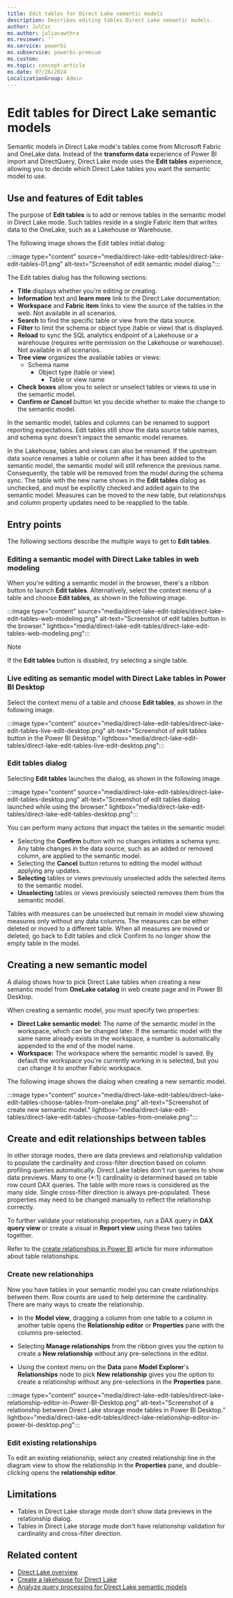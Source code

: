 ```yaml
---
title: Edit tables for Direct Lake semantic models
description: Describes editing tables Direct Lake semantic models.
author: JulCsc
ms.author: juliacawthra
ms.reviewer: ''
ms.service: powerbi
ms.subservice: powerbi-premium
ms.custom:
ms.topic: concept-article
ms.date: 07/26/2024
LocalizationGroup: Admin
---
```

# Edit tables for Direct Lake semantic models

Semantic models in Direct Lake mode's tables come from Microsoft Fabric and OneLake data. Instead of the **transform data** experience of Power BI import and DirectQuery, Direct Lake mode uses the **Edit tables** experience, allowing you to decide which Direct Lake tables you want the semantic model to use.

## Use and features of Edit tables

The purpose of **Edit tables** is to add or remove tables in the semantic model in Direct Lake mode. Such tables reside in a single Fabric item that writes data to the OneLake, such as a Lakehouse or Warehouse. 

The following image shows the Edit tables initial dialog:

:::image type="content" source="media/direct-lake-edit-tables/direct-lake-edit-tables-01.png" alt-text="Screenshot of edit semantic model dialog.":::

The Edit tables dialog has the following sections:

* **Title** displays whether you're editing or creating.
* **Information** text and **learn more** link to the Direct Lake documentation.
* **Workspace** and **Fabric item** links to view the source of the tables in the web. Not available in all scenarios.
* **Search** to find the specific table or view from the data source.
* **Filter** to limit the schema or object type (table or view) that is displayed.
* **Reload** to sync the SQL analytics endpoint of a Lakehouse or a warehouse (requires write permission on the Lakehouse or warehouse). Not available in all scenarios.
* **Tree view** organizes the available tables or views:
    * Schema name
        * Object type (table or view)
            * Table or view name
* **Check boxes** allow you to select or unselect tables or views to use in the semantic model.
* **Confirm or Cancel** button let you decide whether to make the change to the semantic model.


In the semantic model, tables and columns can be renamed to support reporting expectations. Edit tables still show the data source table names, and schema sync doesn't impact the semantic model renames. 

In the Lakehouse, tables and views can also be renamed. If the upstream data source renames a table or column after it has been added to the semantic model, the semantic model will still reference the previous name. Consequently, the table will be removed from the model during the schema sync. The table with the new name shows in the **Edit tables** dialog as unchecked, and must be explicitly checked and added again to the semantic model. Measures can be moved to the new table, but relationships and column property updates need to be reapplied to the table. 

## Entry points

The following sections describe the multiple ways to get to **Edit tables**.

### Editing a semantic model with Direct Lake tables in web modeling

When you're editing a semantic model in the browser, there's a ribbon button to launch **Edit tables**. Alternatively, select the context menu of a table and choose **Edit tables**, as shown in the following image.

:::image type="content" source="media/direct-lake-edit-tables/direct-lake-edit-tables-web-modeling.png" alt-text="Screenshot of edit tables button in the browser." lightbox="media/direct-lake-edit-tables/direct-lake-edit-tables-web-modeling.png":::

>[!Note]
>If the **Edit tables** button is disabled, try selecting a single table.

### Live editing as semantic model with Direct Lake tables in Power BI Desktop

Select the context menu of a table and choose **Edit tables**, as shown in the following image.

:::image type="content" source="media/direct-lake-edit-tables/direct-lake-edit-tables-live-edit-desktop.png" alt-text="Screenshot of edit tables button in the Power BI Desktop." lightbox="media/direct-lake-edit-tables/direct-lake-edit-tables-live-edit-desktop.png":::

### Edit tables dialog

Selecting **Edit tables** launches the dialog, as shown in the following image.

:::image type="content" source="media/direct-lake-edit-tables/direct-lake-edit-tables-desktop.png" alt-text="Screenshot of edit tables dialog launched while using the browser." lightbox="media/direct-lake-edit-tables/direct-lake-edit-tables-desktop.png":::

You can perform many actions that impact the tables in the semantic model:

* Selecting the **Confirm** button with no changes initiates a schema sync. Any table changes in the data source, such as an added or removed column, are applied to the semantic model.
* Selecting the **Cancel** button returns to editing the model without applying any updates.
* **Selecting** tables or views previously unselected adds the selected items to the semantic model.
* **Unselecting** tables or views previously selected removes them from the semantic model.

Tables with measures can be unselected but remain in model view showing measures only without any data columns. The measures can be either deleted or moved to a different table. When all measures are moved or deleted, go back to Edit tables and click Confirm to no longer show the empty table in the model.

## Creating a new semantic model

A dialog shows how to pick Direct Lake tables when creating a new semantic model from **OneLake catalog** in web create page and in Power BI Desktop.

When creating a semantic model, you must specify two properties:

* **Direct Lake semantic model:** The name of the semantic model in the workspace, which can be changed later. If the semantic model with the same name already exists in the workspace, a number is automatically appended to the end of the model name.
* **Workspace:** The workspace where the semantic model is saved. By default the workspace you're currently working in is selected, but you can change it to another Fabric workspace.

The following image shows the dialog when creating a new semantic model.

:::image type="content" source="media/direct-lake-edit-tables/direct-lake-edit-tables-choose-tables-from-onelake.png" alt-text="Screenshot of create new semantic model." lightbox="media/direct-lake-edit-tables/direct-lake-edit-tables-choose-tables-from-onelake.png":::

## Create and edit relationships between tables

In other storage modes, there are data previews and relationship validation to populate the cardinality and cross-filter direction based on column profiling queries automatically. Direct Lake tables don't run queries to show data previews. Many to one (*:1) cardinality is determined based on table row count DAX queries. The table with more rows is considered as the many side. Single cross-filter direction is always pre-populated. These properties may need to be changed manually to reflect the relationship correctly. 

To further validate your relationship properties, run a DAX query in **DAX query view** or create a visual in **Report view** using these two tables together.

Refer to the [create relationships in Power BI](/power-bi/transform-model/desktop-create-and-manage-relationships) article for more information about table relationships.

### Create new relationships

Now you have tables in your semantic model you can create relationships between them. Row counts are used to help determine the cardinality. There are many ways to create the relationship.

- In the **Model view**, dragging a column from one table to a column in another table opens the **Relationship editor** or **Properties** pane with the columns pre-selected.

- Selecting **Manage relationships** from the ribbon gives you the option to create a **New relationship** without any pre-selections in the editor. 

- Using the context menu on the **Data** pane **Model Explorer**'s **Relationships** node to pick **New relationship** gives you the option to create a relationship without any pre-selections in the **Properties** pane. 

:::image type="content" source="media/direct-lake-edit-tables/direct-lake-relationship-editor-in-Power-BI-Desktop.png" alt-text="Screenshot of a relationship between Direct Lake storage mode tables in Power BI Desktop." lightbox="media/direct-lake-edit-tables/direct-lake-relationship-editor-in-power-bi-desktop.png":::

### Edit existing relationships

To edit an existing relationship, select any created relationship line in the diagram view to show the relationship in the **Properties** pane, and double-clicking opens the **relationship editor**.

## Limitations
- Tables in Direct Lake storage mode don't show data previews in the relationship dialog.
- Tables in Direct Lake storage mode don't have relationship validation for cardinality and cross-filter direction.

## Related content

- [Direct Lake overview](../fundamentals/direct-lake-overview.md)
- [Create a lakehouse for Direct Lake](direct-lake-create-lakehouse.md)  
- [Analyze query processing for Direct Lake semantic models](direct-lake-analyze-query-processing.md)  
